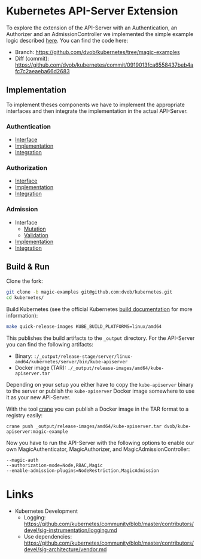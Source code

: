 # Kubernetes API-Server Extension

To explore the extension of the API-Server with an Authentication, an Authorizer and an AdmissionController we implemented the simple example logic described [here](../).
You can find the code here:
* Branch: https://github.com/dvob/kubernetes/tree/magic-examples
* Diff (commit): https://github.com/dvob/kubernetes/commit/0919013fca6558437beb4afc7c2aeaeba66d2683

## Implementation
To implement theses components we have to implement the appropriate interfaces and then integrate the implementation in the actual API-Server.

### Authentication
* [Interface](https://github.com/kubernetes/kubernetes/blob/0425c85cfc612cecdc4a333f5025163afec06615/staging/src/k8s.io/apiserver/pkg/authentication/authenticator/interfaces.go#L28)
* [Implementation](https://github.com/dvob/kubernetes/blob/0919013fca6558437beb4afc7c2aeaeba66d2683/staging/src/k8s.io/apiserver/plugin/pkg/authenticator/token/magic/authenticator.go)
* [Integration](https://github.com/dvob/kubernetes/blob/0919013fca6558437beb4afc7c2aeaeba66d2683/pkg/kubeapiserver/authenticator/config.go#L192)

### Authorization
* [Interface](https://github.com/kubernetes/kubernetes/blob/0425c85cfc612cecdc4a333f5025163afec06615/staging/src/k8s.io/apiserver/pkg/authorization/authorizer/interfaces.go#L70)
* [Implementation](https://github.com/dvob/kubernetes/blob/0919013fca6558437beb4afc7c2aeaeba66d2683/staging/src/k8s.io/apiserver/plugin/pkg/authorizer/magic/authorizer.go)
* [Integration](https://github.com/dvob/kubernetes/blob/0919013fca6558437beb4afc7c2aeaeba66d2683/pkg/kubeapiserver/authorizer/config.go#L144)

### Admission
* Interface
  * [Mutation](https://github.com/kubernetes/kubernetes/blob/0425c85cfc612cecdc4a333f5025163afec06615/staging/src/k8s.io/apiserver/pkg/admission/interfaces.go#L129)
  * [Validation](https://github.com/kubernetes/kubernetes/blob/0425c85cfc612cecdc4a333f5025163afec06615/staging/src/k8s.io/apiserver/pkg/admission/interfaces.go#L138)
* [Implementation](https://github.com/dvob/kubernetes/blob/0919013fca6558437beb4afc7c2aeaeba66d2683/plugin/pkg/admission/magic/admission.go)
* [Integration](https://github.com/dvob/kubernetes/blob/0919013fca6558437beb4afc7c2aeaeba66d2683/pkg/kubeapiserver/options/plugins.go#L144)

## Build & Run

Clone the fork:
```bash
git clone -b magic-examples git@github.com:dvob/kubernetes.git
cd kubernetes/
```

Build Kubernetes (see the official Kubernetes [build documentation](https://github.com/kubernetes/community/blob/master/contributors/devel/development.md#building-kubernetes) for more information):
```bash
make quick-release-images KUBE_BUILD_PLATFORMS=linux/amd64
```

This publishes the build artifacts to the `_output` directory. For the API-Server you can find the following artifacts:
* Binary: `:/_output/release-stage/server/linux-amd64/kubernetes/server/bin/kube-apiserver`
* Docker image (TAR): `./_output/release-images/amd64/kube-apiserver.tar`

Depending on your setup you either have to copy the `kube-apiserver` binary to the server or publish the `kube-apiserver` Docker image somewhere to use it as your new API-Server.

With the tool [crane](https://github.com/google/go-containerregistry/tree/main/cmd/crane) you can publish a Docker image in the TAR format to a registry easily:
```
crane push _output/release-images/amd64/kube-apiserver.tar dvob/kube-apiserver:magic-example
```

Now you have to run the API-Server with the following options to enable our own MagicAuthenticator, MagicAuthorizer, and MagicAdmissionController:
```
--magic-auth
--authorization-mode=Node,RBAC,Magic
--enable-admission-plugins=NodeRestriction,MagicAdmission
```

# Links
* Kubernetes Development
  * Logging: https://github.com/kubernetes/community/blob/master/contributors/devel/sig-instrumentation/logging.md
  * Use dependencies: https://github.com/kubernetes/community/blob/master/contributors/devel/sig-architecture/vendor.md
